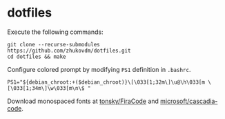 # dotfiles

Execute the following commands:

```shell
git clone --recurse-submodules https://github.com/zhukovdm/dotfiles.git
cd dotfiles && make
```

Configure colored prompt by modifying `PS1` definition in `.bashrc`.

```shell
PS1="${debian_chroot:+($debian_chroot)}\[\033[1;32m\]\u@\h\033[m \[\033[1;34m\]\w\033[m\n\$ "
```

Download monospaced fonts at
[tonsky/FiraCode](https://github.com/tonsky/FiraCode) and
[microsoft/cascadia-code](https://github.com/microsoft/cascadia-code).
